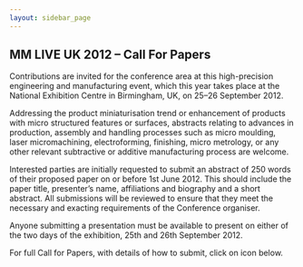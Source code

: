 ```yaml
---
layout: sidebar_page
---
```


## MM LIVE UK 2012 – Call For Papers

Contributions are invited for the conference area at this high-precision engineering and manufacturing event, which this year takes place at the National Exhibition Centre in Birmingham, UK, on 25–26 September 2012.
<!--break-->
Addressing the product miniaturisation trend or enhancement of products with micro structured features or surfaces, abstracts relating to advances in production, assembly and handling processes such as micro moulding, laser micromachining, electroforming, finishing, micro metrology, or any other relevant subtractive or additive manufacturing process are welcome.  

Interested parties are initially requested to submit an abstract of 250 words of their proposed paper on or before 1st June 2012. This should include the paper title, presenter’s name, affiliations and biography and a short abstract. All submissions will be reviewed to ensure that they meet the necessary and exacting requirements of the Conference organiser.  
  
Anyone submitting a presentation must be available to present on either of the two days of the exhibition, 25th and 26th September 2012.  


For full Call for Papers, with details of how to submit, click on icon below.